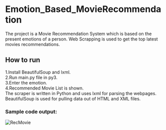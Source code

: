 # Emotion_Based_MovieRecommendation
The project is a Movie Recommendation System which is based on the present emotions of a person. 
Web Scrapping is used to get the top latest movies recommendations.

## How to run
1.Install BeautifulSoup and lxml.<br>
2.Run main.py file in py3.<br>
3.Enter the emotion.<br>
4.Recommended Movie List is shown.<br>
The scraper is written in Python and uses lxml for parsing the webpages. BeautifulSoup is used for pulling data out of HTML and XML files.

### Sample code output:
![RecMovie](https://user-images.githubusercontent.com/56619771/114534378-924f3e80-9c6c-11eb-9bc9-d529910813a8.png)
